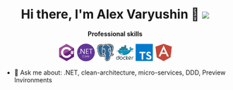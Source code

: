 <h1 align="center">Hi there, I'm Alex Varyushin 👋  
  <a href="https://linkedin.com/in/var1ap" target="_blank">
    <img src="https://img.icons8.com/fluent/48/000000/linkedin.png" />
  </a>
</h1>

<p align="center"> 
 <strong>
  Professional skills
  </strong>
</p>

<p align="center"> 
  <img src="https://raw.githubusercontent.com/devicons/devicon/master/icons/csharp/csharp-original.svg" alt="csharp" width="40" height="40" />
  <img src="https://raw.githubusercontent.com/devicons/devicon/master/icons/dotnetcore/dotnetcore-original.svg" alt="dotnet" width="40" height="40" />
  <img src="https://raw.githubusercontent.com/devicons/devicon/master/icons/postgresql/postgresql-original.svg" alt="PSQL" width="40" height="40" />
  <img src="https://raw.githubusercontent.com/devicons/devicon/master/icons/docker/docker-original-wordmark.svg" alt="docker" width="40" height="40" />
  <img src="https://raw.githubusercontent.com/devicons/devicon/master/icons/typescript/typescript-original.svg" alt="typescript" width="40" height="40" />
  <img src="https://raw.githubusercontent.com/devicons/devicon/master/icons/angularjs/angularjs-plain.svg" alt="angular" width="40" height="40" /> 
</p>

- 💬 Ask me about: .NET, clean-architecture, micro-services, DDD, Preview Invironments
</br>

<!--<p align="center">
 <a href="#" alt="var1ap's github stats">
  <img src="https://github-readme-stats.vercel.app/api?username=var1ap&theme=tokyonight&show_icons=true" />
 </a>
</p>-->

<!--<p align="center">
 <a href="https://www.buymeacoffee.com/MoienTajik" target="_blank">
  <img src="https://cdn.buymeacoffee.com/buttons/v2/default-orange.png" height="61" width="194" />
 </a>
</p>-->
